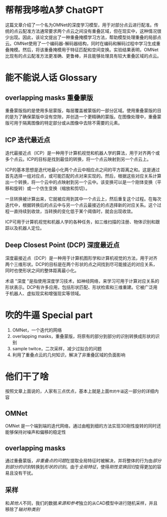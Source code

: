 # 帮帮我哆啦A梦 ChatGPT
这篇文章介绍了一个名为OMNet的深度学习模型，用于对部分点云进行配准。传统的点云配准方法通常要求两个点云之间没有重叠区域，但在现实中，这种情况很少出现。因此，该论文提出了一种重叠掩模学习方法，帮助模型处理重叠的局部点云。OMNet使用了一个编码器-解码器结构，同时在编码和解码过程中学习生成重叠掩模。然后，将该重叠掩模用于特征匹配和空间变换。实验结果表明，OMNet比现有的点云配准方法更准确、更鲁棒，并且能够处理具有较大重叠区域的点云。

# 能不能说人话 Glossary

## overlapping masks 重叠蒙版
重叠蒙版指的是使用多层蒙版，每层覆盖被蒙版的一部分区域。使用重叠蒙版的目的是为了确保蒙版中没有空隙，并创造一个更精确的蒙版。在图像处理中，重叠蒙版可用于隔离图像的特定部分或从图像中去除不需要的元素。

## ICP 迭代最近点
迭代最接近点（ICP）是一种用于计算机视觉和机器人学的算法，用于对齐两个或多个点云。ICP的目标是找到最佳的转换，将一个点云映射到另一个点云上。

ICP的基本思想是迭代地最小化两个点云中相应点之间的平方距离之和。这是通过首先选择一组对应点，或可能匹配的点对来实现的。然后，根据这些对应关系计算出一个转换，将一个云中的点映射到另一个云中。该变换可以是一个刚体变换（平移和旋转）或一个仿生变换（缩放和剪切）。

一旦转换被计算出来，它就被应用到其中一个点云上，然后重复这个过程。在每次迭代中，根据转换后的点云中与另一个点云最接近的点选择新的对应关系。这个过程一直持续到收敛，当转换的变化低于某个阈值时，就会出现收敛。

ICP可用于计算机视觉和机器人学的各种任务，如三维扫描的注册、物体识别和跟踪以及机器人定位。

## Deep Closest Point (DCP) 深度最近点
深度最接近点（DCP）是一种用于计算机图形学和计算机视觉的方法，用于对齐两个三维形状。DCP的目标是在两个形状的点之间找到尽可能接近的对应关系，同时也使形状之间的整体距离最小化。

术语 "深度 "是指使用深度学习技术，如神经网络，来学习可用于计算对应关系的形状表示。DCP有许多应用，包括形状匹配、形状检索和三维重建。它被广泛用于机器人、虚拟现实和增强现实等领域。

# 吹的牛逼 Special part

 1. OMNet，一个迭代的网络
 2. overlapping masks，重叠蒙版，将原有的部分到部分的识别转换成形状的识别
 3. sample twitce，二次采样，减少过拟合的问题 
 4. 利用了重叠点云的几何知识，解决了非重叠区域的负面影响


# 他们干了啥
按照文章上面说的，人家有三点优点，基本上就是上面`吹的牛逼`这一部分的详细内容

## OMNet
OMNet 是一个端到端的迭代网络，通过由粗到细的方法实现3D刚性旋转的同时还能够保持对噪声和偏移的稳定性

## overlapping masks
通过重叠蒙版，*非重叠点的问题*在提取全局特征时被解决，并将整体的行为由*部分到部分的识别*转换到*形状的识别*。由于*全局特征*，使得*刚性变换回归*变得更加的容易且没有干扰。

## 采样
和*其他人*不同，我们的数据*来源和参考*独立的从CAD模型中进行随机采样，并且移除了*轴对称类别*
